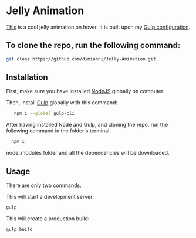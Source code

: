 # Jelly Animation

[This](https://dimianni.github.io/Jelly-Animation/) is a cool jelly animation on hover. It is built upon my [Gulp configuration](https://github.com/dimianni/gulp_config). 

## To clone the repo, run the following command:

```bash
git clone https://github.com/dimianni/Jelly-Animation.git
```

## Installation

First, make sure you have installed [NodeJS](https://nodejs.org/en/) globally on computer.

Then, install [Gulp](https://gulpjs.com/docs/en/getting-started/quick-start) globally with this command:

```bash
   npm i --global gulp-cli
```

After having installed Node and Gulp, and cloning the repo, run the following command in the folder's terminal:

```bash
  npm i 
```

node_modules folder and all the dependencies will be downloaded.

## Usage

There are only two commands.

This will start a development server:
```bash
gulp
```

This will create a production build:
```bash
gulp build
```

